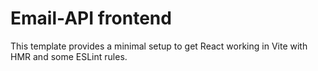 # Email-API frontend

This template provides a minimal setup to get React working in Vite with HMR and some ESLint rules.
